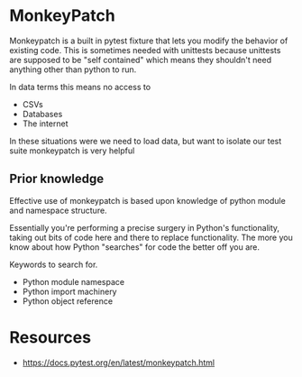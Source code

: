 # MonkeyPatch

Monkeypatch is a built in pytest fixture that lets you modify the behavior
of existing code. This is sometimes needed with unittests because unittests
are supposed to be "self contained" which means they shouldn't need anything
other than python to run.

In data terms this means no access to
* CSVs
* Databases
* The internet

In these situations were we need to load data, but want to isolate our test suite
monkeypatch is very helpful

## Prior knowledge
Effective use of monkeypatch is based upon knowledge of python module and namespace structure.

Essentially you're performing a precise surgery in Python's functionality, taking out
bits of code here and there to replace functionality. The more you know about how
Python "searches" for code the better off you are.

Keywords to search for. 
* Python module namespace
* Python import machinery
* Python object reference

# Resources
* https://docs.pytest.org/en/latest/monkeypatch.html

